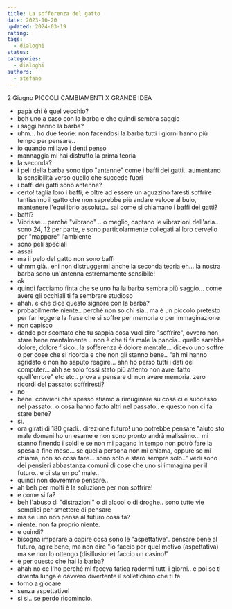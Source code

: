 ```yaml
---
title: La sofferenza del gatto
date: 2023-10-20
updated: 2024-03-19
rating: 
tags:
  - dialoghi
status: 
categories:
  - dialoghi
authors:
  - stefano
---
```


2 Giugno PICCOLI CAMBIAMENTI X GRANDE IDEA

- papà chi è quel vecchio?
- boh uno a caso con la barba e che quindi sembra saggio
- i saggi hanno la barba?
- uhm... ho due teorie: non facendosi la barba tutti i giorni hanno più tempo per pensare..
- io quando mi lavo i denti penso
- mannaggia mi hai distrutto la prima teoria
- la seconda?
- i peli della barba sono tipo "antenne" come i baffi dei gatti.. aumentano la sensibilità verso quello che succede fuori
- i baffi dei gatti sono antenne?
- certo! taglia loro i baffi, e oltre ad essere un aguzzino faresti soffrire tantissimo il gatto che non saprebbe più andare veloce al buio, mantenere l'equilibrio assoluto.. sai come si chiamano i baffi dei gatti?
- baffi?
- Vibrisse... perché "vibrano" .. o meglio, captano le vibrazioni dell'aria.. sono 24, 12 per parte, e sono particolarmente collegati al loro cervello per "mappare" l'ambiente
- sono peli speciali
- assai
- ma il pelo del gatto non sono baffi
- uhmm già.. ehi non distruggermi anche la seconda teoria eh... la nostra barba sono un'antenna estremamente sensibile!
- ok
- quindi facciamo finta che se uno ha la barba sembra più saggio... come avere gli occhiali ti fa sembrare studioso
- ahah. e che dice questo signore con la barba?
- probabilmente niente.. perché non so chi sia.. ma è un piccolo pretesto per far leggere la frase che si soffre per memoria o per immaginazione
- non capisco
- dando per scontato che tu sappia cosa vuol dire "soffrire", ovvero non stare bene mentalmente .. non è che ti fa male la pancia.. quello sarebbe dolore, dolore fisico.. la sofferenza è dolore mentale... dicevo uno soffre o per cose che si ricorda e che non gli stanno bene.. "ah mi hanno sgridato e non ho saputo reagire... ahh ho perso tutti i dati del computer... ahh se solo fossi stato più attento non avrei fatto quell'errore" etc etc.. prova a pensare di non avere memoria. zero ricordi del passato: soffriresti?
- no
- bene. convieni che spesso stiamo a rimuginare su cosa ci è successo nel passato.. o cosa hanno fatto altri nel passato.. e questo non ci fa stare bene?
- si.
- ora girati di 180 gradi.. direzione futuro! uno potrebbe pensare "aiuto sto male domani ho un esame e non sono pronto andrà malissimo... mi stanno finendo i soldi e se non mi pagano in tempo non potrò fare la spesa a fine mese... se quella persona non mi chiama, oppure se mi chiama, non so cosa fare... sono solo e starò sempre solo.." vedi sono dei pensieri abbastanza comuni di cose che uno si immagina per il futuro.. e ci sta un po' male..
- quindi non dovremmo pensare..
- ah beh per molti è la soluzione per non soffrire!
- e come si fa?
- beh l'abuso di "distrazioni" o di alcool o di droghe.. sono tutte vie semplici per smettere di pensare
- ma se uno non pensa al futuro cosa fa?
- niente. non fa proprio niente.
- e quindi?
- bisogna imparare a capire cosa sono le "aspettative". pensare bene al futuro, agire bene, ma non dire "lo faccio per quel motivo (aspettativa) ma se non lo ottengo (disillusione) faccio un casino!"
- è per questo che hai la barba?
- ahah no ce l'ho perché mi faceva fatica radermi tutti i giorni.. e poi se ti diventa lunga è davvero divertente il solletichino che ti fa
- torno a giocare
- senza aspettative!
- si si.. se perdo ricomincio.
